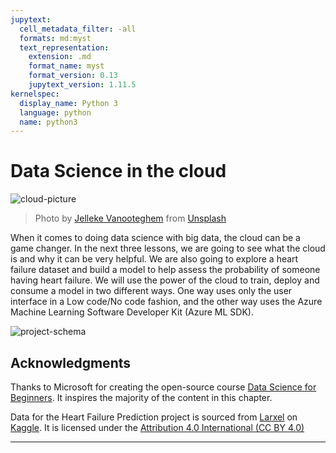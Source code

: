 ```yaml
---
jupytext:
  cell_metadata_filter: -all
  formats: md:myst
  text_representation:
    extension: .md
    format_name: myst
    format_version: 0.13
    jupytext_version: 1.11.5
kernelspec:
  display_name: Python 3
  language: python
  name: python3
---
```


# Data Science in the cloud

![cloud-picture](../../../images/cloud-picture.jpeg)

> Photo by [Jelleke Vanooteghem](https://unsplash.com/@ilumire) from [Unsplash](https://unsplash.com/s/photos/cloud?orientation=landscape)

When it comes to doing data science with big data, the cloud can be a game changer. In the next three lessons, we are going to see what the cloud is and why it can be very helpful. We are also going to explore a heart failure dataset and build a model to help assess the probability of someone having heart failure. We will use the power of the cloud to train, deploy and consume a model in two different ways. One way uses only the user interface in a Low code/No code fashion, and the other way uses the Azure Machine Learning Software Developer Kit (Azure ML SDK).

![project-schema](../../../images/project-schema.PNG)

## Acknowledgments

Thanks to Microsoft for creating the open-source course [Data Science for Beginners](https://github.com/microsoft/Data-Science-For-Beginners). It inspires the majority of the content in this chapter.

Data for the Heart Failure Prediction project is sourced from [Larxel](https://www.kaggle.com/andrewmvd) on [Kaggle](https://www.kaggle.com/andrewmvd/heart-failure-clinical-data). It is licensed under the [Attribution 4.0 International (CC BY 4.0)](https://creativecommons.org/licenses/by/4.0/)

---

```{tableofcontents}
```
